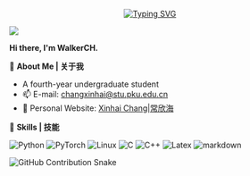 <p align="center">
    <!-- https://github.com/DenverCoder1/readme-typing-svg -->
<!--     <img width="800" src="https://readme-typing-svg.demolab.com?font=LXGW+WenKai+TC&size=22&pause=1000&duration=3000&center=true&vCenter=true&random=false&width=600&lines=Welcome+to+my+GitHub+profile+page!;欢迎来到我的 GitHub 主页！" /> -->
    <a href="https://git.io/typing-svg"><img src="https://readme-typing-svg.demolab.com?font=Fira+Code&weight=500&size=30&pause=1000&center=true&vCenter=true&width=1000&lines=Welcome+to+my+GitHub+profile+page!;%E6%AC%A2%E8%BF%8E%E6%9D%A5%E5%88%B0%E6%88%91%E7%9A%84+GitHub+%E4%B8%BB%E9%A1%B5%EF%BC%81" alt="Typing SVG" /></a>
</p>

![](https://komarev.com/ghpvc/?username=yaenday)

**Hi there, I'm WalkerCH.**

:tangerine: **About Me | 关于我**

- A fourth-year undergraduate student
- :mailbox: E-mail: changxinhai@stu.pku.edu.cn
- :custard: Personal Website: [Xinhai Chang|常欣海](https://yaenday.github.io)

:tea: **Skills | 技能**

![Python](https://img.shields.io/badge/Python-FFD43B?style=for-the-badge&logo=python&logoColor=blue)
![PyTorch](https://img.shields.io/badge/PyTorch-EE4C2C?style=for-the-badge&logo=pytorch&logoColor=white)
![Linux](https://img.shields.io/badge/Linux-FCC624?style=for-the-badge&logo=linux&logoColor=black)
![C](https://img.shields.io/badge/C-00599C?style=for-the-badge&logo=c&logoColor=white)
![C++](https://img.shields.io/badge/C%2B%2B-00599C?style=for-the-badge&logo=c%2B%2B&logoColor=white)
![Latex](https://img.shields.io/badge/LaTeX-47A141?style=for-the-badge&logo=LaTeX&logoColor=white)
![markdown](https://img.shields.io/badge/Markdown-000000?style=for-the-badge&logo=markdown&logoColor=white)

<picture>
  <source media="(prefers-color-scheme: dark)" srcset="https://raw.githubusercontent.com/yaenday/yaenday/output/github-contribution-grid-snake-dark.svg">
  <source media="(prefers-color-scheme: light)" srcset="https://raw.githubusercontent.com/yaenday/yaenday/output/github-contribution-grid-snake.svg">
  <img src="https://raw.githubusercontent.com/yaenday/yaenday/output/github-contribution-grid-snake.svg" alt="GitHub Contribution Snake">
</picture>


<!--
**Yaenday/Yaenday** is a ✨ _special_ ✨ repository because its `README.md` (this file) appears on your GitHub profile.

Here are some ideas to get you started:

- 🔭 I’m currently working on ...
- 🌱 I’m currently learning ...
- 👯 I’m looking to collaborate on ...
- 🤔 I’m looking for help with ...
- 💬 Ask me about ...
- 📫 How to reach me: ...
- 😄 Pronouns: ...
- ⚡ Fun fact: ...
-->
